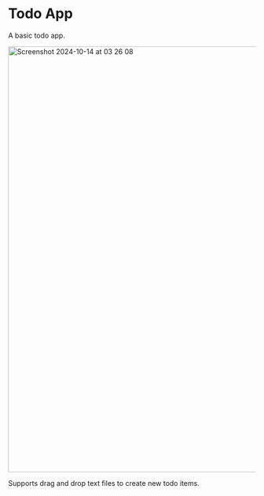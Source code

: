 # Todo App

A basic todo app.

<img width="868" alt="Screenshot 2024-10-14 at 03 26 08" src="https://github.com/user-attachments/assets/7af37bfc-905d-422d-becb-70d49bf5f212">

Supports drag and drop text files to create new todo items.
